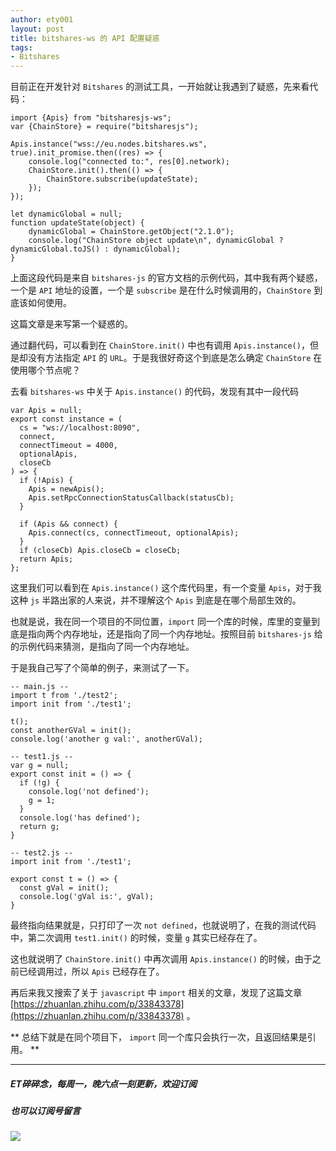 ```yaml
---
author: ety001
layout: post
title: bitshares-ws 的 API 配置疑惑
tags:
- Bitshares
---
```


目前正在开发针对 `Bitshares` 的测试工具，一开始就让我遇到了疑惑，先来看代码：

```
import {Apis} from "bitsharesjs-ws";
var {ChainStore} = require("bitsharesjs");

Apis.instance("wss://eu.nodes.bitshares.ws", true).init_promise.then((res) => {
    console.log("connected to:", res[0].network);
    ChainStore.init().then(() => {
        ChainStore.subscribe(updateState);
    });
});

let dynamicGlobal = null;
function updateState(object) {
    dynamicGlobal = ChainStore.getObject("2.1.0");
    console.log("ChainStore object update\n", dynamicGlobal ? dynamicGlobal.toJS() : dynamicGlobal);
}
```

上面这段代码是来自 `bitshares-js` 的官方文档的示例代码，其中我有两个疑惑，一个是 `API` 地址的设置，一个是 `subscribe` 是在什么时候调用的，`ChainStore` 到底该如何使用。

这篇文章是来写第一个疑惑的。

通过翻代码，可以看到在 `ChainStore.init()` 中也有调用 `Apis.instance()`，但是却没有方法指定 `API` 的 `URL`。于是我很好奇这个到底是怎么确定 `ChainStore` 在使用哪个节点呢？

去看 `bitshares-ws` 中关于 `Apis.instance()` 的代码，发现有其中一段代码

```
var Apis = null;
export const instance = (
  cs = "ws://localhost:8090",
  connect,
  connectTimeout = 4000,
  optionalApis,
  closeCb
) => {
  if (!Apis) {
    Apis = newApis();
    Apis.setRpcConnectionStatusCallback(statusCb);
  }

  if (Apis && connect) {
    Apis.connect(cs, connectTimeout, optionalApis);
  }
  if (closeCb) Apis.closeCb = closeCb;
  return Apis;
};
```

这里我们可以看到在 `Apis.instance()` 这个库代码里，有一个变量 `Apis`，对于我这种 `js` 半路出家的人来说，并不理解这个 `Apis` 到底是在哪个局部生效的。

也就是说，我在同一个项目的不同位置，`import` 同一个库的时候，库里的变量到底是指向两个内存地址，还是指向了同一个内存地址。按照目前 `bitshares-js` 给的示例代码来猜测，是指向了同一个内存地址。

于是我自己写了个简单的例子，来测试了一下。

```
-- main.js --
import t from './test2';
import init from './test1';

t();
const anotherGVal = init();
console.log('another g val:', anotherGVal);

-- test1.js --
var g = null;
export const init = () => {
  if (!g) {
    console.log('not defined');
    g = 1;
  }
  console.log('has defined');
  return g;
}

-- test2.js --
import init from './test1';

export const t = () => {
  const gVal = init();
  console.log('gVal is:', gVal);
}
```

最终指向结果就是，只打印了一次 `not defined`，也就说明了，在我的测试代码中，第二次调用 `test1.init()` 的时候，变量 `g` 其实已经存在了。

这也就说明了 `ChainStore.init()` 中再次调用 `Apis.instance()` 的时候，由于之前已经调用过，所以 `Apis` 已经存在了。

再后来我又搜索了关于 `javascript` 中 `import` 相关的文章，发现了这篇文章 [https://zhuanlan.zhihu.com/p/33843378](https://zhuanlan.zhihu.com/p/33843378) 。

** 总结下就是在同个项目下， `import` 同一个库只会执行一次，且返回结果是引用。 **

---
##### ET碎碎念，每周一，晚六点一刻更新，欢迎订阅
##### 也可以订阅号留言
![](/img/wechat-subscribe.jpg)
